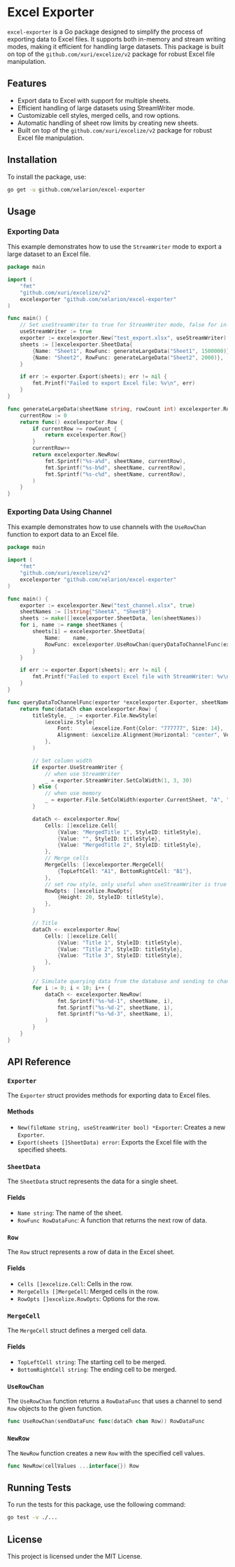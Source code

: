 # Excel Exporter

`excel-exporter` is a Go package designed to simplify the process of exporting data to Excel files. It supports both in-memory and stream writing modes, making it efficient for handling large datasets. This package is built on top of the `github.com/xuri/excelize/v2` package for robust Excel file manipulation.

## Features

- Export data to Excel with support for multiple sheets.
- Efficient handling of large datasets using StreamWriter mode.
- Customizable cell styles, merged cells, and row options.
- Automatic handling of sheet row limits by creating new sheets.
- Built on top of the `github.com/xuri/excelize/v2` package for robust Excel file manipulation.

## Installation

To install the package, use:

```sh
go get -u github.com/xelarion/excel-exporter
```

## Usage

### Exporting Data

This example demonstrates how to use the `StreamWriter` mode to export a large dataset to an Excel file.

```go
package main

import (
	"fmt"
	"github.com/xuri/excelize/v2"
	excelexporter "github.com/xelarion/excel-exporter"
)

func main() {
	// Set useStreamWriter to true for StreamWriter mode, false for in-memory mode
	useStreamWriter := true
	exporter := excelexporter.New("test_export.xlsx", useStreamWriter)
	sheets := []excelexporter.SheetData{
		{Name: "Sheet1", RowFunc: generateLargeData("Sheet1", 1500000)},
		{Name: "Sheet2", RowFunc: generateLargeData("Sheet2", 2000)},
	}

	if err := exporter.Export(sheets); err != nil {
		fmt.Printf("Failed to export Excel file: %v\n", err)
	}
}

func generateLargeData(sheetName string, rowCount int) excelexporter.RowDataFunc {
	currentRow := 0
	return func() excelexporter.Row {
		if currentRow >= rowCount {
			return excelexporter.Row{}
		}
		currentRow++
		return excelexporter.NewRow(
			fmt.Sprintf("%s-a%d", sheetName, currentRow),
			fmt.Sprintf("%s-b%d", sheetName, currentRow),
			fmt.Sprintf("%s-c%d", sheetName, currentRow),
		)
	}
}
```

### Exporting Data Using Channel

This example demonstrates how to use channels with the `UseRowChan` function to export data to an Excel file.

```go
package main

import (
	"fmt"
	"github.com/xuri/excelize/v2"
	excelexporter "github.com/xelarion/excel-exporter"
)

func main() {
	exporter := excelexporter.New("test_channel.xlsx", true)
	sheetNames := []string{"SheetA", "SheetB"}
	sheets := make([]excelexporter.SheetData, len(sheetNames))
	for i, name := range sheetNames {
		sheets[i] = excelexporter.SheetData{
			Name:    name,
			RowFunc: excelexporter.UseRowChan(queryDataToChannelFunc(exporter, name)),
		}
	}

	if err := exporter.Export(sheets); err != nil {
		fmt.Printf("Failed to export Excel file with StreamWriter: %v\n", err)
	}
}

func queryDataToChannelFunc(exporter *excelexporter.Exporter, sheetName string) func(dataCh chan excelexporter.Row) {
	return func(dataCh chan excelexporter.Row) {
		titleStyle, _ := exporter.File.NewStyle(
			&excelize.Style{
				Font:      &excelize.Font{Color: "777777", Size: 14},
				Alignment: &excelize.Alignment{Horizontal: "center", Vertical: "center"},
			},
		)

		// Set column width
		if exporter.UseStreamWriter {
			// when use StreamWriter
			_ = exporter.StreamWriter.SetColWidth(1, 3, 30)
		} else {
			// when use memory
			_ = exporter.File.SetColWidth(exporter.CurrentSheet, "A", "C", 30)
		}

		dataCh <- excelexporter.Row{
			Cells: []excelize.Cell{
				{Value: "MergedTitle 1", StyleID: titleStyle},
				{Value: "", StyleID: titleStyle},
				{Value: "MergedTitle 2", StyleID: titleStyle},
			},
			// Merge cells
			MergeCells: []excelexporter.MergeCell{
				{TopLeftCell: "A1", BottomRightCell: "B1"},
			},
			// set row style, only useful when useStreamWriter is true
			RowOpts: []excelize.RowOpts{
				{Height: 20, StyleID: titleStyle},
			},
		}

		// Title
		dataCh <- excelexporter.Row{
			Cells: []excelize.Cell{
				{Value: "Title 1", StyleID: titleStyle},
				{Value: "Title 2", StyleID: titleStyle},
				{Value: "Title 3", StyleID: titleStyle},
			},
		}

		// Simulate querying data from the database and sending to channel
		for i := 0; i < 10; i++ {
			dataCh <- excelexporter.NewRow(
				fmt.Sprintf("%s-%d-1", sheetName, i),
				fmt.Sprintf("%s-%d-2", sheetName, i),
				fmt.Sprintf("%s-%d-3", sheetName, i),
			)
		}
	}
}
```

## API Reference

### `Exporter`

The `Exporter` struct provides methods for exporting data to Excel files.

#### Methods

- `New(fileName string, useStreamWriter bool) *Exporter`: Creates a new `Exporter`.
- `Export(sheets []SheetData) error`: Exports the Excel file with the specified sheets.

### `SheetData`

The `SheetData` struct represents the data for a single sheet.

#### Fields

- `Name string`: The name of the sheet.
- `RowFunc RowDataFunc`: A function that returns the next row of data.

### `Row`

The `Row` struct represents a row of data in the Excel sheet.

#### Fields

- `Cells []excelize.Cell`: Cells in the row.
- `MergeCells []MergeCell`: Merged cells in the row.
- `RowOpts []excelize.RowOpts`: Options for the row.

### `MergeCell`

The `MergeCell` struct defines a merged cell data.

#### Fields

- `TopLeftCell string`: The starting cell to be merged.
- `BottomRightCell string`: The ending cell to be merged.

### `UseRowChan`

The `UseRowChan` function returns a `RowDataFunc` that uses a channel to send `Row` objects to the given function.

```go
func UseRowChan(sendDataFunc func(dataCh chan Row)) RowDataFunc
```

### `NewRow`

The `NewRow` function creates a new `Row` with the specified cell values.

```go
func NewRow(cellValues ...interface{}) Row
```

## Running Tests

To run the tests for this package, use the following command:

```sh
go test -v ./...
```

## License

This project is licensed under the MIT License.

